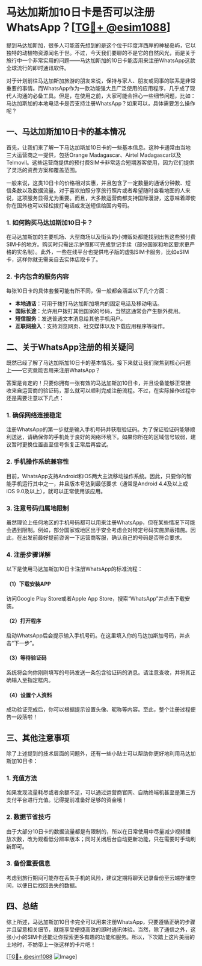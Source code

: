 # 马达加斯加10日卡是否可以注册WhatsApp？[[TG💪+ @esim1088](https://t.me/s/esim1088)]

提到马达加斯加，很多人可能首先想到的是这个位于印度洋西岸的神秘岛屿，它以独特的动植物资源闻名于世。不过，今天我们要聊的不是它的自然风光，而是关于旅行中一个非常实用的问题——马达加斯加的10日卡能否用来注册WhatsApp这款全球流行的即时通讯软件。

对于计划前往马达加斯加旅游的朋友来说，保持与家人、朋友或同事的联系是非常重要的事情。而WhatsApp作为一款功能强大且广泛使用的应用程序，几乎成了现代人沟通的必备工具。但是，在使用之前，大家可能会担心一些细节问题，比如：马达加斯加的本地电话卡是否支持注册WhatsApp？如果可以，具体需要怎么操作呢？

## 一、马达加斯加10日卡的基本情况

首先，让我们来了解一下马达加斯加10日卡的一些基本信息。这种卡通常由当地三大运营商之一提供，包括Orange Madagascar、Airtel Madagascar以及Telmovil。这些运营商提供的预付费SIM卡非常适合短期游客使用，因为它们提供了灵活的资费方案和覆盖范围。

一般来说，这类10日卡的价格相对实惠，并且包含了一定数量的通话分钟数、短信条数以及数据流量。对于喜欢拍照分享旅行照片或者希望随时查看地图的人来说，这项服务显得尤为重要。而且，大多数运营商都支持国际漫游，这意味着即使你在国外也可以轻松拨打电话或发送短信给国内号码。

### 1. 如何购买马达加斯加10日卡？

在马达加斯加的主要机场、大型商场以及街头的小摊贩处都能找到出售这些预付费SIM卡的地方。购买时只需出示护照即可完成登记手续（部分国家和地区要求更严格的实名制）。此外，一些在线平台也提供电子版的虚拟SIM卡服务，比如eSIM卡，这样你就无需亲自去实体店取卡了。

### 2. 卡内包含的服务内容

每张10日卡的具体套餐可能有所不同，但一般都会涵盖以下几个方面：
- **本地通话**：可用于拨打马达加斯加境内的固定电话及移动电话。
- **国际长途**：允许用户拨打其他国家的号码，当然这通常会产生额外费用。
- **短信服务**：发送普通文本消息给其他手机用户。
- **互联网接入**：支持浏览网页、社交媒体以及下载应用程序等操作。

## 二、关于WhatsApp注册的相关疑问

既然已经了解了马达加斯加10日卡的基本情况，接下来就让我们聚焦到核心问题上——它究竟能否用来注册WhatsApp？

答案是肯定的！只要你拥有一张有效的马达加斯加10日卡，并且设备能够正常接收来自运营商的验证码，那么就可以顺利完成注册流程。不过，在实际操作过程中还是需要注意以下几点：

### 1. 确保网络连接稳定

注册WhatsApp的第一步就是输入手机号码并获取验证码。为了保证验证码能够顺利送达，请确保你的手机处于良好的网络环境下。如果你所在的区域信号较弱，建议暂时更换位置直至信号恢复正常后再尝试。

### 2. 手机操作系统兼容性

目前，WhatsApp支持Android和iOS两大主流移动操作系统。因此，只要你的智能手机运行其中之一，并且版本号达到最低要求（通常是Android 4.4及以上或iOS 9.0及以上），就可以正常使用该应用。

### 3. 注意号码归属地限制

虽然理论上任何地区的手机号码都可以用来注册WhatsApp，但在某些情况下可能会遇到限制。例如，部分国家或地区出于安全考虑会对特定号码实施屏蔽措施。因此，在出发前最好提前咨询一下运营商客服，确认自己的号码是否符合要求。

### 4. 注册步骤详解

以下是使用马达加斯加10日卡注册WhatsApp的标准流程：

#### （1）下载安装APP
访问Google Play Store或者Apple App Store，搜索“WhatsApp”并点击下载安装。

#### （2）打开程序
启动WhatsApp后会提示输入手机号码。在这里填入你的马达加斯加号码，并点击“下一步”。

#### （3）等待验证码
系统将会向你刚刚填写的号码发送一条包含验证码的消息。请注意查收，并将其正确输入至指定框内。

#### （4）设置个人资料
成功验证完成后，你可以根据提示设置头像、昵称等内容。至此，整个注册过程便告一段落啦！

## 三、其他注意事项

除了上述提到的技术层面的问题外，还有一些小贴士可以帮助你更好地利用马达加斯加10日卡：

### 1. 充值方法
如果发现流量耗尽或者余额不足，可以通过运营商官网、自助终端机甚至是第三方支付平台进行充值。记得提前准备好足够的资金哦！

### 2. 数据节省技巧
由于大部分10日卡的数据流量都是有限制的，所以在日常使用中尽量减少视频播放次数，改为观看低分辨率版本；同时关闭后台自动更新功能，只在需要时手动刷新即可。

### 3. 备份重要信息
考虑到旅行期间可能存在丢失手机的风险，建议定期将聊天记录备份至云端存储空间，以便日后找回丢失的数据。

## 四、总结

综上所述，马达加斯加10日卡完全可以用来注册WhatsApp，只要遵循正确的步骤并且留意相关细节，就能享受便捷高效的即时通讯体验。当然，除了通信之外，这张小小的SIM卡还能让你探索更多有趣的功能和服务。所以，下次踏上这片美丽的土地时，不妨带上一张这样的卡片吧！

[[TG💪+ @esim1088](https://t.me/s/esim1088) ![Image](https://i.postimg.cc/4NQfJmqS/Snipaste-2025-05-13-00-14-12.png)]